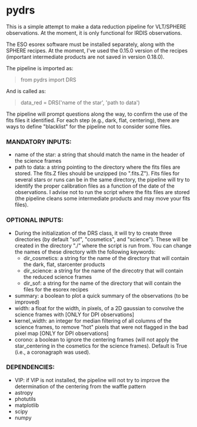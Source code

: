 # pydrs

This is a simple attempt to make a data reduction pipeline for VLT/SPHERE observations. At the moment, it is only functional for IRDIS observations. 

The ESO esorex software must be installed separately, along with the SPHERE recipes. At the moment, I've used the 0.15.0 version of the recipes (important intermediate products are not saved in version 0.18.0).

The pipeline is imported as:
> from pydrs import DRS

And is called as:
> data_red = DRS('name of the star', 'path to data')

The pipeline will prompt questions along the way, to confirm the use of the fits files it identified. For each step (e.g., dark, flat, centering), there are ways to define "blacklist" for the pipeline not to consider some files. 


### MANDATORY INPUTS:

* name of the star: a string that should match the name in the header of the science frames
* path to data: a string pointing to the directory where the fits files are stored. The fits.Z files should be unzipped (no ".fits.Z"). Fits files for several stars or runs can be in the same directory, the pipeline will try to identify the proper calibration files as a function of the date of the observations. I advise not to run the script where the fits files are stored (the pipeline cleans some intermediate products and may move your fits files).

### OPTIONAL INPUTS:

* During the initialization of the DRS class, it will try to create three directories (by default "sof", "cosmetics", and "science"). These will be created in the directory "./" where the script is run from. You can change the names of these directory with the following keywords:
    * dir_cosmetics: a string for the name of the directory that will contain the dark, flat, starcenter products
    * dir_science: a string for the name of the direcotry that will contain the reduced science frames
    * dir_sof: a string for the name of the directory that will contain the files for the esorex recipes
* summary: a boolean to plot a quick summary of the observations (to be improved)
* width: a float for the width, in pixels, of a 2D gaussian to convolve the science frames with [ONLY for DPI observations]
* kernel_width: an integer for median filtering of all columns of the science frames, to remove "hot" pixels that were not flagged in the bad pixel map [ONLY for DPI observations]
* corono: a boolean to ignore the centering frames (will not apply the star_centering in the cosmetics for the science frames). Default is True (i.e., a coronagraph was used).

### DEPENDENCIES:

* VIP: if VIP is not installed, the pipeline will not try to improve the determination of the centering from the waffle pattern
* astropy
* photutils
* matplotlib
* scipy
* numpy

